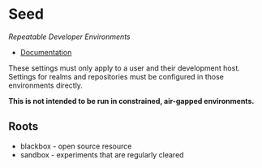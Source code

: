 # Seed
_Repeatable Developer Environments_

* [Documentation](https://tinyurl.com/cwid-seed-reference)

These settings must only apply to a user and their development
host. Settings for realms and repositories must be configured in those
environments directly.

**This is not intended to be run in constrained, air-gapped
environments.**

## Roots

* blackbox - open source resource
* sandbox - experiments that are regularly cleared
